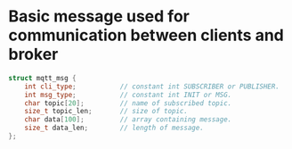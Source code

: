 # Basic message used for communication between clients and broker

```cpp
struct mqtt_msg {
	int cli_type;			// constant int SUBSCRIBER or PUBLISHER.
	int msg_type;			// constant int INIT or MSG.
	char topic[20]; 		// name of subscribed topic.
	size_t topic_len; 		// size of topic.
	char data[100];			// array containing message.
	size_t data_len;		// length of message.
};

```
